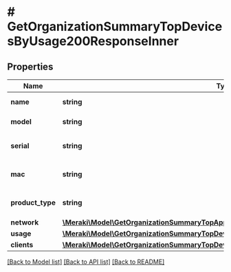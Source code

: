 # # GetOrganizationSummaryTopDevicesByUsage200ResponseInner

## Properties

Name | Type | Description | Notes
------------ | ------------- | ------------- | -------------
**name** | **string** | Name of the device | [optional]
**model** | **string** | Model of the device | [optional]
**serial** | **string** | Serial number of the device | [optional]
**mac** | **string** | Mac address of the device | [optional]
**product_type** | **string** | Product type of the device | [optional]
**network** | [**\Meraki\Model\GetOrganizationSummaryTopAppliancesByUtilization200ResponseInnerNetwork**](GetOrganizationSummaryTopAppliancesByUtilization200ResponseInnerNetwork.md) |  | [optional]
**usage** | [**\Meraki\Model\GetOrganizationSummaryTopDevicesByUsage200ResponseInnerUsage**](GetOrganizationSummaryTopDevicesByUsage200ResponseInnerUsage.md) |  | [optional]
**clients** | [**\Meraki\Model\GetOrganizationSummaryTopDevicesByUsage200ResponseInnerClients**](GetOrganizationSummaryTopDevicesByUsage200ResponseInnerClients.md) |  | [optional]

[[Back to Model list]](../../README.md#models) [[Back to API list]](../../README.md#endpoints) [[Back to README]](../../README.md)

